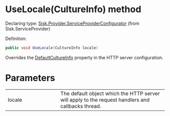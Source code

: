 <!--

Copyrights 2023 Sisk Framework - CypherPotato
Published under MIT license

!!! DO NOT EDIT THIS FILE !!!
This file was generated by a tool in the Sisk package. To edit the information in this documentation,
edit the XML documentation present in the Sisk source code.

-->


# UseLocale(CultureInfo) method

Declaring type: [Sisk.Provider.ServiceProviderConfigurator](/read?q=/contents/spec/Sisk.Provider.ServiceProviderConfigurator.md) (from Sisk.ServiceProvider)


Definition:

```cs
public void UseLocale(CultureInfo locale)
```

Overrides the <a href="/read?q=/contents/spec/Sisk.Core.Http.HttpServerConfiguration.md">DefaultCultureInfo</a> property in the HTTP server configuration.


# Parameters

<table>
    <tbody>
<tr>
    <td width="33%">locale</td>
    <td>The default  object which the HTTP server will apply to the request handlers and callbacks thread.</td>
</tr>
    </tbody>
</table>
